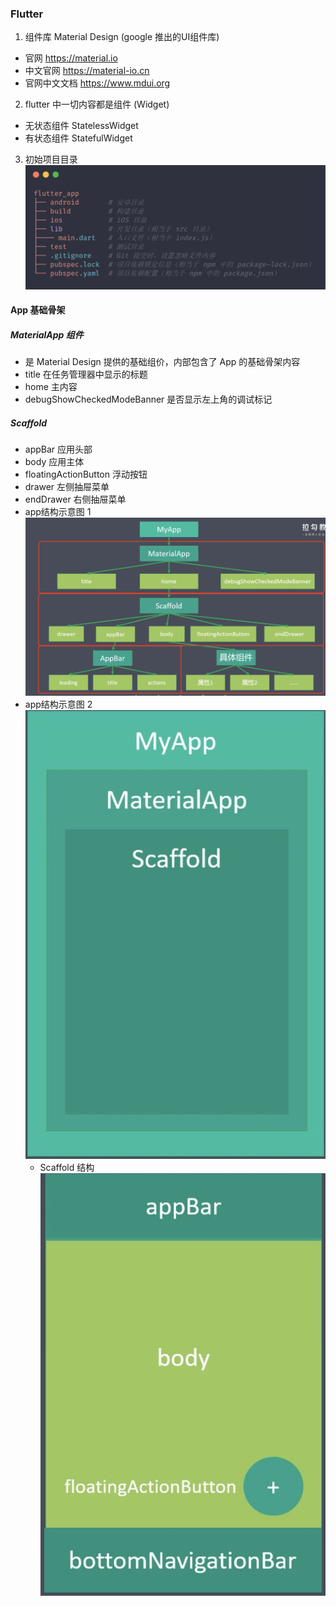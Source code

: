 ### Flutter
1. 组件库 Material Design (google 推出的UI组件库)
  * 官网 https://material.io
  * 中文官网 https://material-io.cn
  * 官网中文文档 https://www.mdui.org
2. flutter 中一切内容都是组件 (Widget)
  * 无状态组件 StatelessWidget
  * 有状态组件 StatefulWidget
3. 初始项目目录 ![img](./images/1708936962527.jpg) 

#### App 基础骨架
##### MaterialApp 组件
  - 是 Material Design 提供的基础组价，内部包含了 App 的基础骨架内容
  - title 在任务管理器中显示的标题
  - home 主内容
  - debugShowCheckedModeBanner 是否显示左上角的调试标记
##### Scaffold 
  - appBar 应用头部
  - body 应用主体
  - floatingActionButton 浮动按钮
  - drawer 左侧抽屉菜单
  - endDrawer 右侧抽屉菜单
  - app结构示意图 1
    ![img](./images/8226C68F-F3BE-43C1-9F63-2DC141198FC0.png) 
  - app结构示意图 2
    ![img](./images/1709015726362.jpg) 
    * Scaffold 结构
    ![img](./images/1709015734715.jpg) 